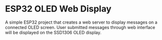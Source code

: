 # ESP32 OLED Web Display

A simple ESP32 project that creates a web server to display messages on a connected OLED screen. User submitted messages through web interface will be displayed on the SSD1306 OLED display.
